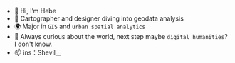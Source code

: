 - 👋 Hi, I’m Hebe
- 🎨 Cartographer and designer diving into geodata analysis
- 🌍 Major in `GIS` and `urban spatial analytics`
- 🧠 Always curious about the world, next step maybe `digital humanities`? I don't know.
- 📫 ins：Shevil__

<!---
shevilovia/shevilovia is a ✨ special ✨ repository because its `README.md` (this file) appears on your GitHub profile.
You can click the Preview link to take a look at your changes.
--->
